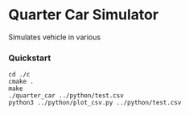 # Quarter Car Simulator

Simulates vehicle in various 


### Quickstart 

```
cd ./c
cmake .
make
./quarter_car ../python/test.csv
python3 ../python/plot_csv.py ../python/test.csv
```
